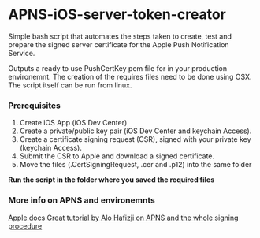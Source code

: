 # APNS-iOS-server-token-creator
Simple bash script that automates the steps taken to create, test and prepare the signed server certificate for the Apple Push Notification Service.

Outputs a ready to use PushCertKey pem file for in your production environemnt.
The creation of the requires files need to be done using OSX. The script itself can be run from linux.

### Prerequisites

1. Create iOS App (iOS Dev Center)
2. Create a private/public key pair (iOS Dev Center and keychain Access).
3. Create a certificate signing request (CSR), signed with your private key (keychain Access).
4. Submit the CSR to Apple and download a signed certificate.
5. Move the files (.CertSigningRequest, .cer and .p12) into the same folder

**Run the script in the folder where you saved the required files**

### More info on APNS and environemnts

[Apple docs](https://developer.apple.com/library/mac/documentation/NetworkingInternet/Conceptual/RemoteNotificationsPG/Chapters/ProvisioningDevelopment.html#//apple_ref/doc/uid/TP40008194-CH104-SW1)
[Great tutorial by Alo Hafizji on APNS and the whole signing procedure](http://www.raywenderlich.com/32960/apple-push-notification-services-in-ios-6-tutorial-part-1)